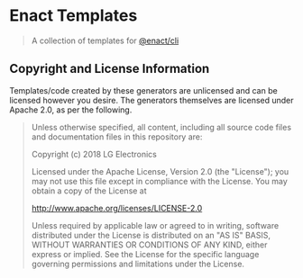 # Enact Templates

> A collection of templates for [@enact/cli](https://github.com/enactjs/cli)

## Copyright and License Information

Templates/code created by these generators are unlicensed and can be licensed however you desire.  The generators themselves are licensed under Apache 2.0, as per the following.

> Unless otherwise specified, all content, including all source code files and documentation files in this repository are:
> 
> Copyright (c) 2018 LG Electronics
> 
> Licensed under the Apache License, Version 2.0 (the "License"); you may not use this file except in compliance with the License. You may obtain a copy of the License at
> 
> http://www.apache.org/licenses/LICENSE-2.0
> 
> Unless required by applicable law or agreed to in writing, software distributed under the License is distributed on an "AS IS" BASIS, WITHOUT WARRANTIES OR CONDITIONS OF ANY KIND, either express or implied. See the License for the specific language governing permissions and limitations under the License.

